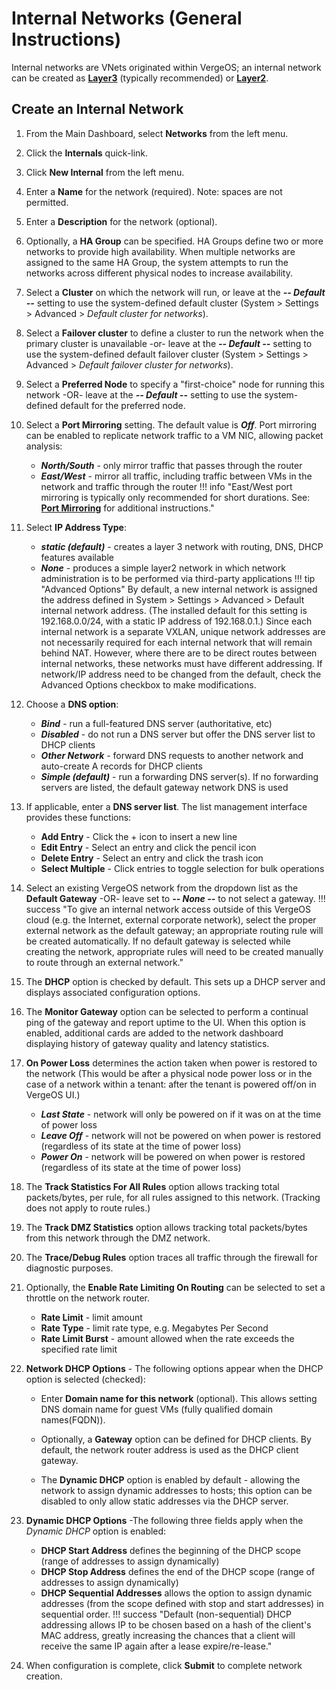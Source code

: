 # Internal Networks (General Instructions)

Internal networks are VNets originated within VergeOS; an internal network can be created as [**Layer3**](/product-guide/networks/internal-layer3) (typically recommended) or [**Layer2**](/product-guide/networks/internal-layer2).

## Create an Internal Network

1. From the Main Dashboard, select **Networks** from the left menu.
2. Click the **Internals** quick-link.
3. Click **New Internal** from the left menu.
4. Enter a **Name** for the network (required). Note: spaces are not permitted.
5. Enter a **Description** for the network (optional).
6. Optionally, a **HA Group** can be specified. HA Groups define two or more networks to provide high availability. When multiple networks are assigned to the same HA Group, the system attempts to run the networks across different physical nodes to increase availability.
7. Select a **Cluster** on which the network will run, or leave at the ***-- Default --*** setting to use the system-defined default cluster (System > Settings > Advanced > *Default cluster for networks*).
8. Select a **Failover cluster** to define a cluster to run the network when the primary cluster is unavailable -or- leave at the ***-- Default --*** setting to use the system-defined default failover cluster (System > Settings > Advanced > *Default failover cluster for networks*).
9. Select a **Preferred Node** to specify a "first-choice" node for running this network -OR- leave at the ***-- Default --*** setting to use the system-defined default for the preferred node.
10. Select a **Port Mirroring** setting. The default value is ***Off***. Port mirroring can be enabled to replicate network traffic to a VM NIC, allowing packet analysis:
    - ***North/South*** - only mirror traffic that passes through the router
    - ***East/West*** - mirror all traffic, including traffic between VMs in the network and traffic through the router
!!! info "East/West port mirroring is typically only recommended for short durations. See: [**Port Mirroring**](/product-guide/networks/port-mirroring) for additional instructions."

11. Select **IP Address Type**:
    - ***static (default)*** - creates a layer 3 network with routing, DNS, DHCP features available
    - ***None*** - produces a simple layer2 network in which network administration is to be performed via third-party applications
!!! tip "Advanced Options"
    By default, a new internal network is assigned the address defined in System > Settings > Advanced > Default internal network address. (The installed default for this setting is 192.168.0.0/24, with a static IP address of 192.168.0.1.) Since each internal network is a separate VXLAN, unique network addresses are not necessarily required for each internal network that will remain behind NAT. However, where there are to be direct routes between internal networks, these networks must have different addressing. If network/IP address need to be changed from the default, check the Advanced Options checkbox to make modifications.

12. Choose a **DNS option**:
      - ***Bind*** - run a full-featured DNS server (authoritative, etc)
      - ***Disabled*** - do not run a DNS server but offer the DNS server list to DHCP clients
      - ***Other Network*** - forward DNS requests to another network and auto-create A records for DHCP clients
      - ***Simple (default)*** - run a forwarding DNS server(s). If no forwarding servers are listed, the default gateway network DNS is used

13. If applicable, enter a **DNS server list**.  The list management interface provides these functions:
    - **Add Entry** - Click the + icon to insert a new line
    - **Edit Entry** - Select an entry and click the pencil icon
    - **Delete Entry** - Select an entry and click the trash icon
    - **Select Multiple** - Click entries to toggle selection for bulk operations

14. Select an existing VergeOS network from the dropdown list as the **Default Gateway** -OR- leave set to ***-- None --*** to not select a gateway.
!!! success "To give an internal network access outside of this VergeOS cloud (e.g. the Internet, external corporate network), select the proper external network as the default gateway; an appropriate routing rule will be created automatically. If no default gateway is selected while creating the network, appropriate rules will need to be created manually to route through an external network."

15. The **DHCP** option is checked by default. This sets up a DHCP server and displays associated configuration options.

16. The **Monitor Gateway** option can be selected to perform a continual ping of the gateway and report uptime to the UI. When this option is enabled, additional cards are added to the network dashboard displaying history of gateway quality and latency statistics.

17. **On Power Loss** determines the action taken when power is restored to the network (This would be after a physical node power loss or in the case of a network within a tenant: after the tenant is powered off/on in VergeOS UI.)
    - ***Last State*** - network will only be powered on if it was on at the time of power loss
    - ***Leave Off*** - network will not be powered on when power is restored (regardless of its state at the time of power loss)
    - ***Power On*** - network will be powered on when power is restored (regardless of its state at the time of power loss)

18. The **Track Statistics For All Rules** option allows tracking total packets/bytes, per rule, for all rules assigned to this network. (Tracking does not apply to route rules.)

19. The **Track DMZ Statistics** option allows tracking total packets/bytes from this network through the DMZ network.

20. The **Trace/Debug Rules** option traces all traffic through the firewall for diagnostic purposes.

21. Optionally, the **Enable Rate Limiting On Routing** can be selected to set a throttle on the network router.
    - **Rate Limit** - limit amount
    - **Rate Type** - limit rate type, e.g. Megabytes Per Second
    - **Rate Limit Burst** - amount allowed when the rate exceeds the specified rate limit

22. **Network DHCP Options** - The following options appear when the DHCP option is selected (checked):
    - Enter **Domain name for this network** (optional). This allows setting DNS domain name for guest VMs (fully qualified domain names(FQDN)).

    - Optionally, a **Gateway** option can be defined for DHCP clients. By default, the network router address is used as the DHCP client gateway.

    - The **Dynamic DHCP** option is enabled by default - allowing the network to assign dynamic addresses to hosts; this option can be disabled to only allow static addresses via the DHCP server.

23. **Dynamic DHCP Options** -The following three fields apply when the *Dynamic DHCP* option is enabled:
    - **DHCP Start Address** defines the beginning of the DHCP scope (range of addresses to assign dynamically)
    - **DHCP Stop Address** defines the end of the DHCP scope (range of addresses to assign dynamically)
    - **DHCP Sequential Addresses** allows the option to assign dynamic addresses (from the scope defined with stop and start addresses) in sequential order.
!!! success "Default (non-sequential) DHCP addressing allows IP to be chosen based on a hash of the client's MAC address, greatly increasing the chances that a client will receive the same IP again after a lease expire/re-lease."

24. When configuration is complete, click **Submit** to complete network creation.
